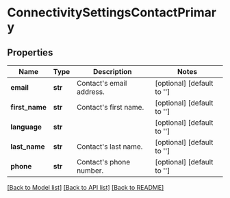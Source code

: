 # ConnectivitySettingsContactPrimary

## Properties
Name | Type | Description | Notes
------------ | ------------- | ------------- | -------------
**email** | **str** | Contact&#39;s email address. | [optional] [default to '']
**first_name** | **str** | Contact&#39;s first name. | [optional] [default to '']
**language** | **str** |  | [optional] [default to '']
**last_name** | **str** | Contact&#39;s last name. | [optional] [default to '']
**phone** | **str** | Contact&#39;s phone number. | [optional] [default to '']

[[Back to Model list]](../README.md#documentation-for-models) [[Back to API list]](../README.md#documentation-for-api-endpoints) [[Back to README]](../README.md)


